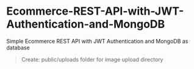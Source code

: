# Ecommerce-REST-API-with-JWT-Authentication-and-MongoDB
Simple Ecommerce REST API with JWT Authentication and MongoDB as database

> Create: public/uploads folder for image upload directory

